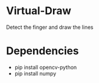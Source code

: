 # Virtual-Draw
Detect the finger and draw the lines 

# Dependencies
* pip install opencv-python
* pip install numpy

